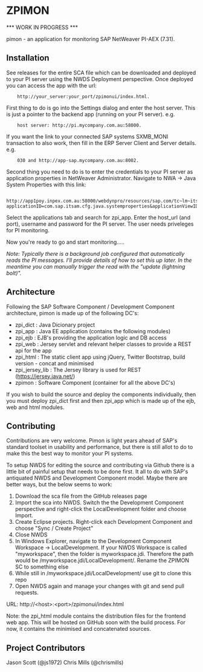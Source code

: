 ZPIMON
========

*** WORK IN PROGRESS ***


pimon - an application for monitoring SAP NetWeaver PI-AEX (7.31).

Installation
------------
See releases for the entire SCA file which can be downloaded and deployed to your PI server using the NWDS Deployment perspective.
Once deployed you can access the app with the url:
        
        http://your_server:your_port/zpimonui/index.html.

First thing to do is go into the Settings dialog and enter the host server. This is just a pointer to the backend app (running on your PI server).
e.g.

        host server: http://pi.mycompany.com.au:58000.
        
If you want the link to your connected SAP systems SXMB_MONI transaction to also work, then fill in the ERP Server Client and Server details. e.g.

        030 and http://app-sap.mycompany.com.au:8002.

Second thing you need to do is to enter the credentials to your PI server as application properties in NetWeaver Administrator. Navigate to NWA -> Java System Properties with this link:

        http://app1poy.inpex.com.au:58000/webdynpro/resources/sap.com/tc~lm~itsam~ui~mainframe~wd/FloorPlanApp?applicationID=com.sap.itsam.cfg.java.systemproperties&applicationViewID=systemproperties
        
Select the applications tab and search for zpi_app. Enter the host_url (and port), username and password for the PI server. The user needs priveleges for PI monitoring.

Now you're ready to go and start monitoring.....


*Note: 
Typically there is a background job configured that automatically reads the PI messages. I'll provide details of how to set this up later. In the meantime you can manually trigger the read with the "update (lightning bolt)".*


Architecture
------------
Following the SAP Software Component / Development Component architecture, pimon is made up of the following DC's:
* zpi_dict : Java Dicionary project
* zpi_app  : Java EE application (contains the following modules)
* zpi_ejb  : EJB's providing the application logic and DB access
* zpi_web  : Jersey servlet and relevant helper classes to provide a REST api for the app
* zpi_html : The static client app using jQuery, Twitter Bootstrap, build version - concat and minimised
* zpi\_jersey_lib : The Jersey library is used for REST (https://jersey.java.net/)
* zpimon   : Software Component (container for all the above DC's)
 
If you wish to build the source and deploy the components individually, then you must deploy zpi\_dict first and then zpi_app which is made up of the ejb, web and html modules.

Contributing
------------
Contributions are very welcome. Pimon is light years ahead of SAP's standard toolset in usability and performance, but there is still allot to do to make this the best way to monitor your PI systems.

To setup NWDS for editing the source and contributing via Github there is a little bit of painful setup that needs to be done first. It all to do with SAP's antiquated NWDS and Development Component model. Maybe there are better ways, but the below seems to work:

1. Download the sca file from the GitHub releases page
2. Import the sca into NWDS. Switch the the Development Component perspective and right-click the LocalDevelopment folder and choose Import.
3. Create Eclipse projects. Right-click each Development Component and choose "Sync / Create Project"
4. Close NWDS
5. In Windows Explorer, navigate to the Development Component Workspace -> LocalDevelopment. If your NWDS Workspace is called "myworkspace", then the folder is myworkspace.jdi. Therefore the path would be /myworkspace.jdi/LocalDevelopment/. Rename the ZPIMON SC to something else
6. While still in /myworkspace.jdi/LocalDevelopment/ use git to clone this repo
7. Open NWDS again and manage your changes with git and send pull requests.


URL: http://&lt;host&gt;:&lt;port&gt;/zpimonui/index.html

Note: the zpi_html module contains the distribution files for the frontend web app. This will be hosted on GitHub soon with the build process. For now, it contains the minimised and concatenated sources.

Project Contributors
--------------------
Jason Scott (@js1972)
Chris Mills (@chrismills)
